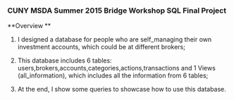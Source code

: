 ### CUNY MSDA Summer 2015 Bridge Workshop SQL Final Project

**Overview **

1. I designed a database for people who are self_managing their own investment accounts, which could be at different brokers;

2. This database includes 6 tables: users,brokers,accounts,categories,actions,transactions and 1 Views (all_information), which includes all the information from 6 tables;

3. At the end, I show some queries to showcase how to use this database.
